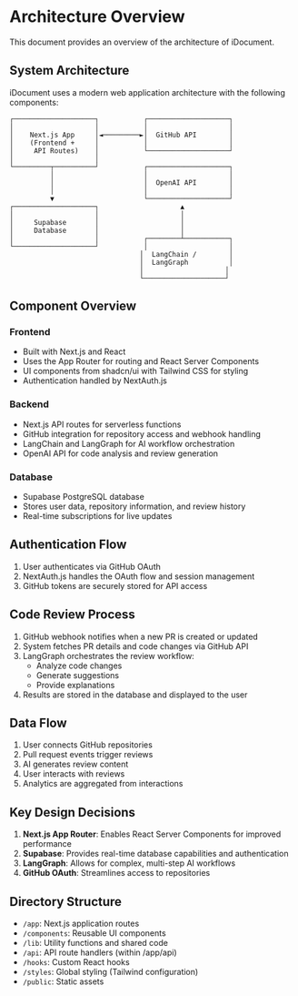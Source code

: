 # Architecture Overview

This document provides an overview of the architecture of iDocument.

## System Architecture

iDocument uses a modern web application architecture with the following components:

```
┌────────────────────┐           ┌────────────────────┐
│                    │           │                    │
│    Next.js App     │◄─────────►│  GitHub API        │
│    (Frontend +     │           │                    │
│     API Routes)    │           └────────────────────┘
│                    │           
└─────────┬──────────┘           ┌────────────────────┐
          │                      │                    │
          │                      │  OpenAI API        │
          │                      │                    │
          ▼                      └────────────────────┘
┌────────────────────┐                    ▲
│                    │                    │
│     Supabase       │                    │
│     Database       │                    │
│                    │           ┌────────┴───────────┐
└────────────────────┘           │                    │
                                │  LangChain /        │
                                │  LangGraph          │
                                │                    │
                                └────────────────────┘
```

## Component Overview

### Frontend

- Built with Next.js and React
- Uses the App Router for routing and React Server Components
- UI components from shadcn/ui with Tailwind CSS for styling
- Authentication handled by NextAuth.js

### Backend

- Next.js API routes for serverless functions
- GitHub integration for repository access and webhook handling
- LangChain and LangGraph for AI workflow orchestration
- OpenAI API for code analysis and review generation

### Database

- Supabase PostgreSQL database
- Stores user data, repository information, and review history
- Real-time subscriptions for live updates

## Authentication Flow

1. User authenticates via GitHub OAuth
2. NextAuth.js handles the OAuth flow and session management
3. GitHub tokens are securely stored for API access

## Code Review Process

1. GitHub webhook notifies when a new PR is created or updated
2. System fetches PR details and code changes via GitHub API
3. LangGraph orchestrates the review workflow:
   - Analyze code changes
   - Generate suggestions
   - Provide explanations
4. Results are stored in the database and displayed to the user

## Data Flow

1. User connects GitHub repositories
2. Pull request events trigger reviews
3. AI generates review content
4. User interacts with reviews
5. Analytics are aggregated from interactions

## Key Design Decisions

1. **Next.js App Router**: Enables React Server Components for improved performance
2. **Supabase**: Provides real-time database capabilities and authentication
3. **LangGraph**: Allows for complex, multi-step AI workflows
4. **GitHub OAuth**: Streamlines access to repositories

## Directory Structure

- `/app`: Next.js application routes
- `/components`: Reusable UI components
- `/lib`: Utility functions and shared code
- `/api`: API route handlers (within /app/api)
- `/hooks`: Custom React hooks
- `/styles`: Global styling (Tailwind configuration)
- `/public`: Static assets 